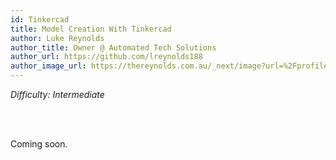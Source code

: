 ```yaml
---
id: Tinkercad
title: Model Creation With Tinkercad
author: Luke Reynolds
author_title: Owner @ Automated Tech Solutions
author_url: https://github.com/lreynolds188
author_image_url: https://thereynolds.com.au/_next/image?url=%2Fprofile.jpg&w=256&q=75
---
```


<i>Difficulty: Intermediate</i>

<br/><br/>

Coming soon.